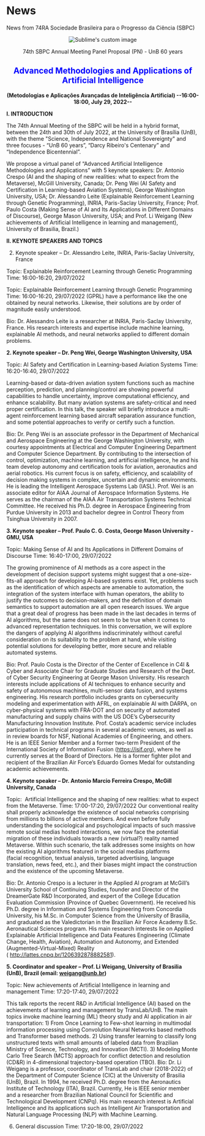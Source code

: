 # News
News from 74RA Sociedade Brasileira para o Progresso da Ciência (SBPC)
<p align="center">
<img src="https://github.com/LiWeigangBR/News/tree/main/SBPC 202022/head.PNG" alt="Sublime's custom image"/>
</p>

<center>74th SBPC Annual Meeting
Panel Proposal (PN) - UnB 60 years

## <span style="color: blue"> Advanced Methodologies and Applications of Artificial Intelligence</span>
**(Metodologias e Aplicações Avançadas de Inteligência Artificial)
--16:00-18:00, July 29, 2022--**</center>

**I. INTRODUCTION**

 The 74th Annual Meeting of the SBPC will be held in a hybrid format, between the 24th and 30th of July 2022, at the University of Brasília (UnB), with the theme "Science, Independence and National Sovereignty" and three focuses - “UnB 60 years”, “Darcy Ribeiro's Centenary” and “Independence Bicentennial”.

We propose a virtual panel of “Advanced Artificial Intelligence Methodologies and Applications” with 5 keynote speakers: Dr. Antonio Crespo (AI and the shaping of new realities: what to expect from the Metaverse), McGill University, Canada; Dr. Peng Wei (AI Safety and Certification in Learning-based Aviation Systems), George Washington University, USA; Dr. Alessandro Leite (Explainable Reinforcement Learning through Genetic Programming), INRIA, Paris-Saclay University, France; Prof. Paulo Costa (Making Sense of AI and Its Applications in Different Domains of Discourse), George Mason University, USA; and Prof. Li Weigang (New achievements of Artificial Intelligence in learning and management), University of Brasilia, Brazil.)

**II. KEYNOTE SPEAKERS AND TOPICS**

2. Keynote speaker – Dr. Alessandro Leite, INRIA, Paris-Saclay University, France

Topic: Explainable Reinforcement Learning through Genetic Programming
Time: 16:00-16:20, 29/07/2022

Topic: Explainable Reinforcement Learning through Genetic Programming
Time: 16:00-16:20, 29/07/2022 (GPRL) have a performance like the one obtained by neural networks. Likewise, their solutions are by order of magnitude easily understood. 

Bio:
Dr. Alessandro Leite is a researcher at INRIA, Paris-Saclay University, France. His research interests and expertise include machine learning, explainable AI methods, and neural networks applied to different domain problems.

**2. Keynote speaker – Dr. Peng Wei, George Washington University, USA**

Topic: AI Safety and Certification in Learning-based Aviation Systems
Time: 16:20-16:40, 29/07/2022

Learning-based or data-driven aviation system functions such as machine perception, prediction, and planning/control are showing powerful capabilities to handle uncertainty, improve computational efficiency, and enhance scalability. But many aviation systems are safety-critical and need proper certification. In this talk, the speaker will briefly introduce a multi-agent reinforcement learning based aircraft separation assurance function, and some potential approaches to verify or certify such a function.

Bio: Dr. Peng Wei is an associate professor in the Department of Mechanical and Aerospace Engineering at the George Washington University, with courtesy appointments at Electrical and Computer Engineering Department and Computer Science Department. By contributing to the intersection of control, optimization, machine learning, and artificial intelligence, he and his team develop autonomy and certification tools for aviation, aeronautics and aerial robotics. His current focus is on safety, efficiency, and scalability of decision making systems in complex, uncertain and dynamic environments. He is leading the Intelligent Aerospace Systems Lab (IASL). Prof. Wei is an associate editor for AIAA Journal of Aerospace Information Systems. He serves as the chairman of the AIAA Air Transportation Systems Technical Committee. He received his Ph.D. degree in Aerospace Engineering from Purdue University in 2013 and bachelor degree in Control Theory from Tsinghua University in 2007. 

**3. Keynote speaker – Prof. Paulo C. G. Costa, George Mason University - GMU, USA**

Topic: Making Sense of AI and Its Applications in Different Domains of Discourse
Time: 16:40-17:00, 29/07/2022

The growing prominence of AI methods as a core aspect in the development of decision support systems might suggest that a one-size-fits-all approach for developing AI-based systems exist. Yet, problems such as the identification of which aspects are amenable to automation, the integration of the system interface with human operators, the ability to justify the outcomes to decision-makers, and the definition of domain semantics to support automation are all open research issues. We argue that a great deal of progress has been made in the last decades in terms of AI algorithms, but the same does not seem to be true when it comes to advanced representation techniques. In this conversation, we will explore the dangers of applying AI algorithms indiscriminately without careful consideration on its suitability to the problem at hand, while visiting potential solutions for developing better, more secure and reliable 
automated systems.

Bio:
Prof. Paulo Costa is the Director of the Center of Excellence in C4I & Cyber and Associate Chair for Graduate Studies and Research of the Dept. of Cyber Security Engineering at George Mason University. His research interests include applications of AI techniques to enhance security and safety of autonomous machines, multi-sensor data fusion, and systems engineering. His research portfolio includes grants on cybersecurity modeling and experimentation with AFRL, on explainable AI with DARPA, on cyber-physical systems with FRA-DOT and on security of automated manufacturing and supply chains with the US DOE’s Cybersecurity Manufacturing Innovation Institute.  Prof. Costa’s academic service includes participation in technical programs in several academic venues, as well as in review boards for NSF, National Academies of Engineering, and others. He is an IEEE Senior Member and a former two-term President of the International Society of Information Fusion (https://isif.org), where he currently serves at the Board of Directors. He is a former fighter pilot and recipient of the Brazilian Air Force’s Eduardo Gomes Medal for outstanding academic achievements.

**4. Keynote speaker – Dr. Antonio Marcio Ferreira Crespo, McGill University, Canada**

Topic:  Artificial Intelligence and the shaping of new realities: what to expect from the Metaverse.
Time: 17:00-17:20, 29/07/2022
Our conventional reality shall properly acknowledge the existence of social networks comprising from millions to billions of active members. And even before fully understanding the sociological and psychological impacts of such massive remote social medias hosted interactions, we now face the potential migration of these individuals towards a new (virtual?) reality named Metaverse. Within such scenario, the talk addresses some insights on how the existing AI algorithms featured in the social medias platforms (facial recognition, textual analysis, targeted advertising, language translation, news feed, etc.), and their biases might impact the construction and the existence of the upcoming Metaverse. 

Bio:
Dr. Antonio Crespo is a lecturer in the Applied AI program at McGill’s University School of Continuing Studies, founder and Director of the DreamerGate R&D Incorporated, and expert of the College Education Evaluation Commission (Province of Quebec Government). He received his Ph.D. degree in Information and Systems Engineering from Concordia University, his M.Sc. in Computer Science from the University of Brasilia, and graduated as the Valedictorian in the Brazilian Air Force Academy B.Sc. Aeronautical Sciences program. His main research interests lie on Applied Explainable Artificial Intelligence and Data Features Engineering (Climate Change, Health, Aviation), Automation and Autonomy, and Extended (Augmented-Virtual-Mixed) Reality ( http://lattes.cnpq.br/1206392878882581).

**5. Coordinator and speaker – Prof. Li Weigang, University of Brasilia (UnB), Brazil
(email: weigang@unb.br)**

Topic: New achievements of Artificial Intelligence in learning and management
Time: 17:20-17:40, 29/07/2022

This talk reports the recent R&D in Artificial Intelligence (AI) based on the achievements of learning and management by TransLab/UnB. The main topics invoke machine learning (ML) theory study and AI application in air transportation: 1) From Once Learning to Few-shot learning in multimodal information processing using Convolution Neural Networks based methods and Transformer based methods. 2) Using transfer learning to classify long unstructured texts with small amounts of labeled data from Brazilian Ministry of Science, Technology, and Innovation (MCTI). 3) Modeling Monte Carlo Tree Search (MCTS) approach for conflict detection and resolution (CD&R) in 4-dimensional trajectory-based operation (TBO). 
Bio:
Dr. Li Weigang is a professor, coordinator of TransLab and chair (2018-2022) of the Department of Computer Science (CIC) at the University of Brasilia (UnB), Brazil. In 1994, he received Ph.D. degree from the Aeronautics Institute of Technology (ITA), Brazil. Currently, He is IEEE senior member and a researcher from Brazilian National Council for Scientific and Technological Development (CNPq). His main research interest is Artificial Intelligence and its applications such as Intelligent Air Transportation and Natural Language Processing (NLP) with Machine Learning.

6. General discussion
Time: 17:20-18:00, 29/07/2022

